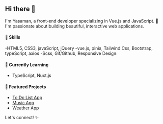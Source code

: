 ## Hi there 👋

I'm Yasaman, a front-end developer specializing in Vue.js and JavaScript. 🌟  
I'm passionate about building beautiful, interactive web applications.  

#### 🚀 Skills
-HTML5, CSS3, javaScript, jQuery
-vue.js, pinia, Tailwind Css, Bootstrap, typeScript, axios
-Scss, Gif/Github, Responsive Design


#### 🌱 Currently Learning
- TypeScript, Nuxt.js

#### 🌟 Featured Projects
- [To Do List App](https://github.com/yasamanhn/Todo-app)
- [Music App](https://github.com/yasamanhn/music)
- [Weather App](https://github.com/yasamanhn/weather-app)  
  

Let's connect! ✨

